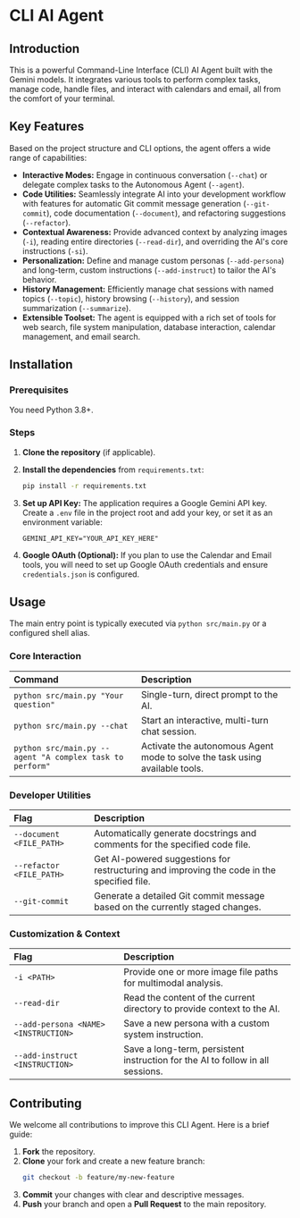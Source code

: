 # CLI AI Agent

## Introduction
This is a powerful Command-Line Interface (CLI) AI Agent built with the Gemini models. It integrates various tools to perform complex tasks, manage code, handle files, and interact with calendars and email, all from the comfort of your terminal.

## Key Features

Based on the project structure and CLI options, the agent offers a wide range of capabilities:

*   **Interactive Modes:** Engage in continuous conversation (`--chat`) or delegate complex tasks to the Autonomous Agent (`--agent`).
*   **Code Utilities:** Seamlessly integrate AI into your development workflow with features for automatic Git commit message generation (`--git-commit`), code documentation (`--document`), and refactoring suggestions (`--refactor`).
*   **Contextual Awareness:** Provide advanced context by analyzing images (`-i`), reading entire directories (`--read-dir`), and overriding the AI's core instructions (`-si`).
*   **Personalization:** Define and manage custom personas (`--add-persona`) and long-term, custom instructions (`--add-instruct`) to tailor the AI's behavior.
*   **History Management:** Efficiently manage chat sessions with named topics (`--topic`), history browsing (`--history`), and session summarization (`--summarize`).
*   **Extensible Toolset:** The agent is equipped with a rich set of tools for web search, file system manipulation, database interaction, calendar management, and email search.

## Installation

### Prerequisites

You need Python 3.8+.

### Steps

1.  **Clone the repository** (if applicable).

2.  **Install the dependencies** from `requirements.txt`:
    ```bash
    pip install -r requirements.txt
    ```

3.  **Set up API Key:** The application requires a Google Gemini API key. Create a `.env` file in the project root and add your key, or set it as an environment variable:
    ```
    GEMINI_API_KEY="YOUR_API_KEY_HERE"
    ```

4.  **Google OAuth (Optional):** If you plan to use the Calendar and Email tools, you will need to set up Google OAuth credentials and ensure `credentials.json` is configured.

## Usage

The main entry point is typically executed via `python src/main.py` or a configured shell alias.

### Core Interaction

| Command | Description |
| :--- | :--- |
| `python src/main.py "Your question"` | Single-turn, direct prompt to the AI. |
| `python src/main.py --chat` | Start an interactive, multi-turn chat session. |
| `python src/main.py --agent "A complex task to perform"` | Activate the autonomous Agent mode to solve the task using available tools. |

### Developer Utilities

| Flag | Description |
| :--- | :--- |
| `--document <FILE_PATH>` | Automatically generate docstrings and comments for the specified code file. |
| `--refactor <FILE_PATH>` | Get AI-powered suggestions for restructuring and improving the code in the specified file. |
| `--git-commit` | Generate a detailed Git commit message based on the currently staged changes. |

### Customization & Context

| Flag | Description |
| :--- | :--- |
| `-i <PATH>` | Provide one or more image file paths for multimodal analysis. |
| `--read-dir` | Read the content of the current directory to provide context to the AI. |
| `--add-persona <NAME> <INSTRUCTION>` | Save a new persona with a custom system instruction. |
| `--add-instruct <INSTRUCTION>` | Save a long-term, persistent instruction for the AI to follow in all sessions. |

## Contributing

We welcome all contributions to improve this CLI Agent. Here is a brief guide:

1.  **Fork** the repository.
2.  **Clone** your fork and create a new feature branch:
    ```bash
    git checkout -b feature/my-new-feature
    ```
3.  **Commit** your changes with clear and descriptive messages.
4.  **Push** your branch and open a **Pull Request** to the main repository.